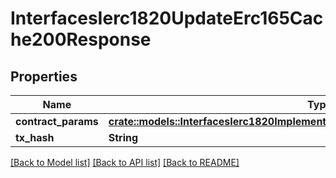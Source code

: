 # InterfacesIerc1820UpdateErc165Cache200Response

## Properties

Name | Type | Description | Notes
------------ | ------------- | ------------- | -------------
**contract_params** | [**crate::models::InterfacesIerc1820ImplementsErc165InterfaceRequestContractParams**](interfaces_IERC1820_implementsERC165Interface_request_contractParams.md) |  | 
**tx_hash** | **String** |  | 

[[Back to Model list]](../README.md#documentation-for-models) [[Back to API list]](../README.md#documentation-for-api-endpoints) [[Back to README]](../README.md)



